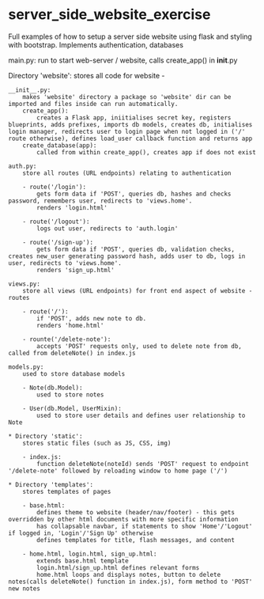 # server_side_website_exercise
Full examples of how to setup a server side website using flask and styling with bootstrap. Implements authentication, databases


main.py:
    run to start web-server / website, calls create_app() in __init__.py


Directory 'website':
    stores all code for website - 

    __init__.py:
        makes 'website' directory a package so 'website' dir can be imported and files inside can run automatically.
        create_app():
            creates a Flask app, iniitialises secret key, registers blueprints, adds prefixes, imports db models, creates db, initialises login manager, redirects user to login page when not logged in ('/' route otherwise), defines load_user callback function and returns app
        create_database(app):
            called from within create_app(), creates app if does not exist

    auth.py:
        store all routes (URL endpoints) relating to authentication

        - route('/login'):
            gets form data if 'POST', queries db, hashes and checks password, remembers user, redirects to 'views.home'. 
            renders 'login.html'

        - route('/logout'):
            logs out user, redirects to 'auth.login'

        - route('/sign-up'):
            gets form data if 'POST', queries db, validation checks, creates new_user generating password hash, adds user to db, logs in user, redirects to 'views.home'. 
            renders 'sign_up.html'

    views.py:
        store all views (URL endpoints) for front end aspect of website - routes

        - route('/'):
            if 'POST', adds new note to db.
            renders 'home.html'

        - rounte('/delete-note'):
            accepts 'POST' requests only, used to delete note from db, called from deleteNote() in index.js

    models.py:
        used to store database models

        - Note(db.Model):
            used to store notes

        - User(db.Model, UserMixin):
            used to store user details and defines user relationship to Note

    * Directory 'static':
        stores static files (such as JS, CSS, img)

        - index.js:
            function deleteNote(noteId) sends 'POST' request to endpoint '/delete-note' followed by reloading window to home page ('/')
        
    * Directory 'templates':
        stores templates of pages 

        - base.html:
            defines theme to website (header/nav/footer) - this gets overridden by other html documents with more specific information
            has collapsable navbar, if statements to show 'Home'/'Logout' if logged in, 'Login'/'Sign Up' otherwise
            defines templates for title, flash messages, and content

        - home.html, login.html, sign_up.html:
            extends base.html template
            login.html/sign_up.html defines relevant forms
            home.html loops and displays notes, button to delete notes(calls deleteNote() function in index.js), form method to 'POST' new notes

  